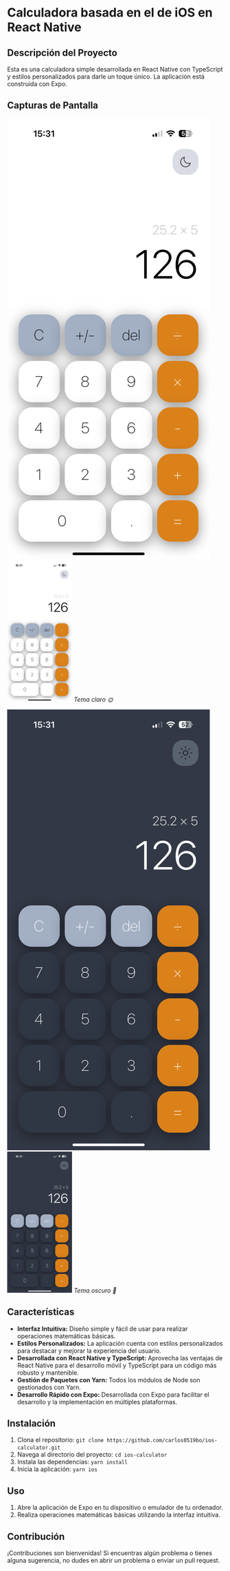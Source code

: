 # Calculadora basada en el de iOS en React Native

## Descripción del Proyecto

Esta es una calculadora simple desarrollada en React Native con TypeScript y estilos personalizados para darle un toque único. La aplicación está construida con Expo.

## Capturas de Pantalla

![Captura de pantalla 1](./screenshots/light_mode.png)
<img src="./screenshots/light_mode.png" width=30%>
*Tema claro 🌞*

![Captura de pantalla 2](./screenshots/dark_mode.png)
<img src="./screenshots/dark_mode.png" width=30%>
*Tema oscuro 🌚*

## Características

- **Interfaz Intuitiva:** Diseño simple y fácil de usar para realizar operaciones matemáticas básicas.
- **Estilos Personalizados:** La aplicación cuenta con estilos personalizados para destacar y mejorar la experiencia del usuario.
- **Desarrollada con React Native y TypeScript:** Aprovecha las ventajas de React Native para el desarrollo móvil y TypeScript para un código más robusto y mantenible.
- **Gestión de Paquetes con Yarn:** Todos los módulos de Node son gestionados con Yarn.
- **Desarrollo Rápido con Expo:** Desarrollada con Expo para facilitar el desarrollo y la implementación en múltiples plataformas.

## Instalación

1. Clona el repositorio: `git clone https://github.com/carlos0519bo/ios-calculator.git`
2. Navega al directorio del proyecto: `cd ios-calculator`
3. Instala las dependencias: `yarn install`
4. Inicia la aplicación: `yarn ios`

## Uso

1. Abre la aplicación de Expo en tu dispositivo o emulador de tu ordenador.
2. Realiza operaciones matemáticas básicas utilizando la interfaz intuitiva.

## Contribución

¡Contribuciones son bienvenidas! Si encuentras algún problema o tienes alguna sugerencia, no dudes en abrir un problema o enviar un pull request.
